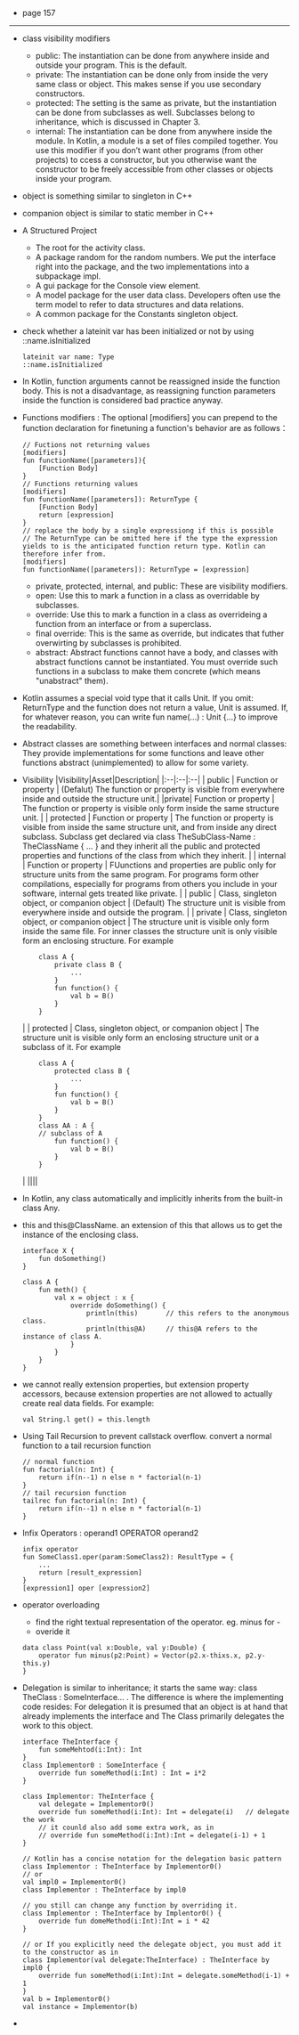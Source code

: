 - page 157
----
- class visibility modifiers
    - public: The instantiation can be done from anywhere inside and outside your program. This is the default.
    - private: The instantiation can be done only from inside the very same class or object. This makes sense if you use secondary constructors.
    - protected: The setting is the same as private, but the instantiation can be done from subclasses as well. Subclasses belong to inheritance, which is discussed in Chapter 3.
    - internal: The instantiation can be done from anywhere inside the module. In Kotlin, a module is a set of files compiled together. You use this modifier if you don’t want other programs (from other projects) to  ccess a constructor, but you otherwise want the constructor to be freely accessible from other classes or objects inside your program.

- object is something similar to singleton in C++

- companion object is similar to static member in C++

- A Structured Project
    - The root for the activity class.
    - A package random for the random numbers. We put the interface right into the package, and the two implementations into a subpackage impl.
    - A gui package for the Console view element.
    - A model package for the user data class. Developers often use the term model to refer to data structures and data relations.
    - A common package for the Constants singleton object.

- check whether a lateinit var has been initialized or not by using ::name.isInitialized
    ```
    lateinit var name: Type
    ::name.isInitialized
    ```

- In Kotlin, function arguments cannot be reassigned inside the function body. This is not a disadvantage, as reassigning function parameters inside the function is considered bad practice anyway.

- Functions modifiers : The optional [modifiers] you can prepend to the function declaration for finetuning a function's behavior are as follows：
    ```
    // Fuctions not returning values
    [modifiers]
    fun functionName([parameters]){
        [Function Body]
    }
    // Functions returning values
    [modifiers]
    fun functionName([parameters]): ReturnType {
        [Function Body]
        return [expression]
    }
    // replace the body by a single expressiong if this is possible
    // The ReturnType can be omitted here if the type the expression yields to is the anticipated function return type. Kotlin can therefore infer from.
    [modifiers]
    fun functionName([parameters]): ReturnType = [expression]
    ```
    - private, protected, internal, and public: These are visibility modifiers.
    - open: Use this to mark a function in a class as overridable by subclasses.
    - override: Use this to mark a function in a class as overrideing a function from an interface or from a superclass.
    - final override: This is the same as override, but indicates that futher overwirting by subclasses is prohibited.
    - abstract: Abstract functions cannot have a body, and classes with abstract functions cannot be instantiated. You must override such functions in a subclass to make them concrete (which means "unabstract" them).

- Kotlin assumes a special void type that it calls Unit. If you omit: ReturnType and the function does not return a value, Unit is assumed. If, for whatever reason, you can write fun name(...) : Unit {...} to improve the readability.

- Abstract classes are something between interfaces and normal classes: They provide implementations for some functions and leave other functions abstract (unimplemented) to allow for some variety.

- Visibility
    |Visibility|Asset|Description|
    |:--|:--|:--|
    | public | Function or property | (Defalut) The function or property is visible from everywhere inside and outside the structure unit.|
    |private| Function or property | The function or property is visible only form inside the same structure unit. |
    | protected | Function or property | The function or property is visible from inside the same structure unit, and from inside any direct subclass. Subclass get declared via class TheSubClass-Name : TheClassName { ... } and they inherit all the public and protected properties and functions of the class from which they inherit. |
    | internal | Function or property | FUunctions and properties are public only for structure units from the same program. For programs form other compilations, especially for programs from others you include in your software, internal gets treated like private. |
    | public | Class, singleton object, or companion object | (Default) The structure unit is visible from everywhere inside and outside the program. |
    | private | Class, singleton object, or companion object | The structure unit is visible only form inside the same file. For inner classes the structure unit is only visible form an enclosing structure. For example <pre lang=kotlin>`    class A {`<br>`        private class B {`<br>`            ...`<br>`        }`<br>`        fun function() {`<br>`            val b = B()`<br>`        }`<br>`    }`</pre> |
    | protected | Class, singleton object, or companion object | The structure unit is visible only form an enclosing structure unit or a subclass of it. For example <pre lang=kotlin>`    class A {`<br>`        protected class B {`<br>`            ...`<br>`        }`<br>`        fun function() {`<br>`            val b = B()`<br>`        }`<br>`    }`<br>`    class AA : A {`<br>`    // subclass of A`<br>`        fun function() {`<br>`            val b = B()`<br>`        }`<br>`     } `</pre> |
    ||||

- In Kotlin, any class automatically and implicitly inherits from the built-in class Any.

- this and this@ClassName. an extension of this that allows us to get the instance of the enclosing class.
    ```
    interface X {
        fun doSomething()
    }

    class A {
        fun meth() {
            val x = object : x {
                override doSomething() {
                    println(this)       // this refers to the anonymous class.
                    println(this@A)     // this@A refers to the instance of class A.
                }
            }
        }
    }
    ```

- we cannot really extension properties, but extension property accessors, because extension properties are not allowed to actually create real data fields. For example:
    ```
    val String.l get() = this.length
    ```

- Using Tail Recursion to prevent callstack overflow. convert a normal function to a tail recursion function
    ```
    // normal function
    fun factorial(n: Int) {
        return if(n--1) n else n * factorial(n-1)
    }
    // tail recursion function
    tailrec fun factorial(n: Int) {
        return if(n--1) n else n * factorial(n-1)
    }
    ```

- Infix Operators : operand1 OPERATOR operand2
    ```
    infix operator
    fun SomeClass1.oper(param:SomeClass2): ResultType = {
        ...
        return [result_expression]
    }
    [expression1] oper [expression2]

    ```

- operator overloading
    - find the right textual representation of the operator. eg. minus for -
    - overide it
    ```
    data class Point(val x:Double, val y:Double) {
        operator fun minus(p2:Point) = Vector(p2.x-thixs.x, p2.y-this.y)
    }
    ```

- Delegation is similar to inheritance; it starts the same way: class TheClass : SomeInterface... . The difference is where the implementing code resides: For delegation it is presumed that an object is at hand that already implements the interface and The Class primarily delegates the work to this object.
    ```
    interface TheInterface {
        fun someMehtod(i:Int): Int
    }
    class Implementor0 : SomeInterface {
        override fun someMethod(i:Int) : Int = i*2
    }

    class Implementor: TheInterface {
        val delegate = Implementor0()
        override fun someMethod(i:Int): Int = delegate(i)   // delegate the work
        // it counld also add some extra work, as in
        // override fun someMethod(i:Int):Int = delegate(i-1) + 1
    }

    // Kotlin has a concise notation for the delegation basic pattern
    class Implementor : TheInterface by Implementor0()
    // or
    val impl0 = Implementor0()
    class Implementor : TheInterface by impl0

    // you still can change any function by overriding it.
    class Implementor : TheInterface by Implentor0() {
        override fun domeMethod(i:Int):Int = i * 42
    }

    // or If you explicitly need the delegate object, you must add it to the constructor as in
    class Implementor(val delegate:TheInterface) : TheInterface by impl0 {
        override fun someMethod(i:Int):Int = delegate.someMethod(i-1) + 1
    }
    val b = Implementor0()
    val instance = Implementor(b)
    ```

-